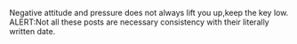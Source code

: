 Negative attitude and pressure does not always lift you up,keep the key low.  
ALERT:Not all these posts are necessary consistency with their literally written date.
